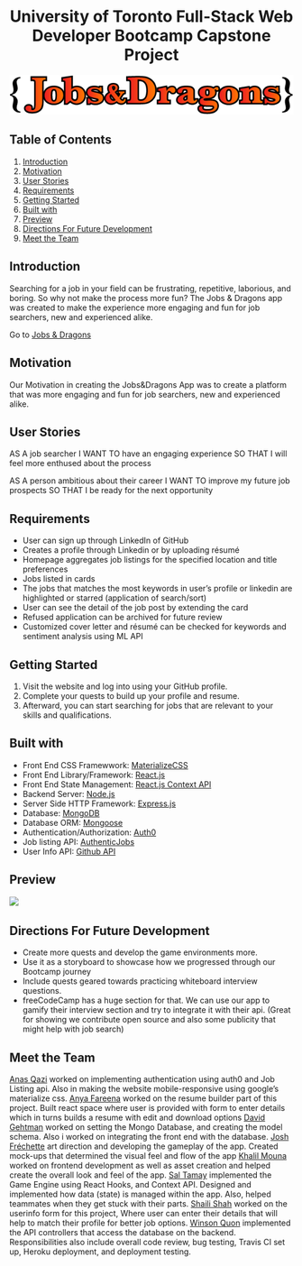 <h1 align="center">University of Toronto Full-Stack Web Developer Bootcamp Capstone Project</h1>

<div align="center">
  <img src="assets/images/logo.png" />
</div>

## Table of Contents

1. [Introduction](#introduction)
1. [Motivation](#motivation)
1. [User Stories](#user-stories)
1. [Requirements](#requirements)
1. [Getting Started](#getting-started)
1. [Built with](#built-with)
1. [Preview](#preview)
1. [Directions For Future Development](#directions-for-future-development)
1. [Meet the Team](#meet-the-team)

## Introduction

Searching for a job in your field can be frustrating, repetitive, laborious, and boring. So why not make the process more fun? The Jobs & Dragons app was created to make the experience more engaging and fun for job searchers, new and experienced alike.

Go to [Jobs & Dragons](https://jobs-and-dragons.herokuapp.com/)

## Motivation

Our Motivation in creating the Jobs&Dragons App was to create a platform that was more engaging and fun for job
searchers, new and experienced alike.

## User Stories

AS A job searcher
I WANT TO have an engaging experience
SO THAT I will feel more enthused about the process

AS A person ambitious about their career
I WANT TO improve my future job prospects
SO THAT I be ready for the next opportunity

## Requirements

- User can sign up through LinkedIn of GitHub
- Creates a profile through Linkedin or by uploading résumé
- Homepage aggregates job listings for the specified location and title preferences
- Jobs listed in cards
- The jobs that matches the most keywords in user’s profile or linkedin are highlighted or starred (application of search/sort)
- User can see the detail of the job post by extending the card
- Refused application can be archived for future review
- Customized cover letter and résumé can be checked for keywords and sentiment analysis using ML API

## Getting Started

1. Visit the website and log into using your GitHub profile.
2. Complete your quests to build up your profile and resume.
3. Afterward, you can start searching for jobs that are relevant to your skills and qualifications.

## Built with

- Front End CSS Framewwork: [MaterializeCSS](https://materializecss.com/)
- Front End Library/Framework: [React.js](https://reactjs.org/)
- Front End State Management: [React.js Context API](https://reactjs.org/docs/hooks-reference.html#usecontext)
- Backend Server: [Node.js](https://nodejs.org/en/)
- Server Side HTTP Framework: [Express.js](https://expressjs.com/)
- Database: [MongoDB](https://www.mongodb.com/)
- Database ORM: [Mongoose](https://mongoosejs.com/)
- Authentication/Authorization: [Auth0](http://auth0.com/)
- Job listing API: [AuthenticJobs](https://authenticjobs.com/api)
- User Info API: [Github API](https://developer.github.com/v3/)

## Preview

![](assets/images/preview.gif)

## Directions For Future Development

- Create more quests and develop the game environments more.
- Use it as a storyboard to showcase how we progressed through our Bootcamp journey
- Include quests geared towards practicing whiteboard interview questions.
- freeCodeCamp has a huge section for that. We can use our app to gamify their interview section and try to integrate it with their api. (Great for showing we contribute open source and also some publicity that might help with job search)

## Meet the Team

[Anas Qazi](https://github.com/ianasqazi) worked on implementing authentication using auth0 and Job Listing api. Also in making the website mobile-responsive using google’s materialize css.
[Anya Fareena](https://github.com/AnyaFareena) worked on the resume builder part of this project. Built react space where user is provided with form to enter details which in turns builds a resume with edit and download options
[David Gehtman](https://github.com/davidgeht) worked on setting the Mongo Database, and creating the model schema. Also i worked on integrating the front end with the database.
[Josh Fréchette](https://github.com/TwistedPixels) art direction and developing the gameplay of the app. Created mock-ups that determined the visual feel and flow of the app
[Khalil Mouna](https://github.com/KhalilMouna) worked on frontend development as well as asset creation and helped create the overall look and feel of the app.
[Sal Tamay](https://github.com/saltamay) implemented the Game Engine using React Hooks, and Context API. Designed and implemented how data (state) is managed within the app. Also, helped teammates when they get stuck with their parts.
[Shaili Shah](https://github.com/sshaili) worked on the userinfo form for this project, Where user can enter their details that will help to match their profile for better job options.
[Winson Quon](https://github.com/Winyumi) implemented the API controllers that access the database on the backend. Responsibilities also include overall code review, bug testing, Travis CI set up, Heroku deployment, and deployment testing.
